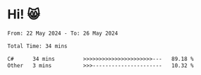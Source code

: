 # Hi! 😸

<!--START_SECTION:waka-->

```txt
From: 22 May 2024 - To: 26 May 2024

Total Time: 34 mins

C#      34 mins         >>>>>>>>>>>>>>>>>>>>>>---   89.18 %
Other   3 mins          >>>----------------------   10.32 %
```

<!--END_SECTION:waka-->